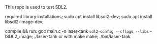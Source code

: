This repo is used to test SDL2.

required library installations;
sudo apt install libsdl2-dev;
sudo apt install libsdl2-image-dev;

compile && run:
gcc main.c -o laser-tank `sdl2-config --cflags --libs` -lSDL2_image; ./laser-tank
or with make
make; ./bin/laser-tank
